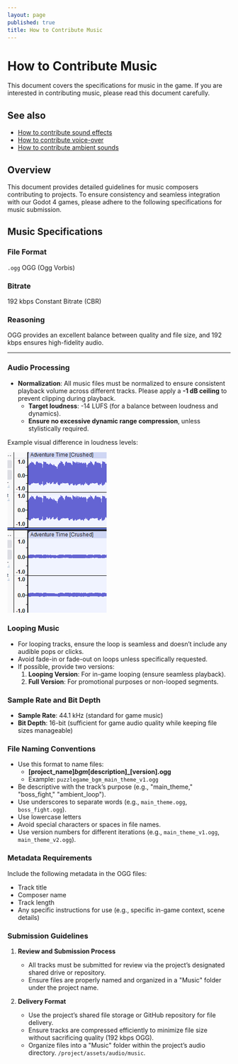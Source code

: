 ```yaml
---
layout: page
published: true
title: How to Contribute Music
---
```


# How to Contribute Music

This document covers the specifications for music in the game. If you are interested in contributing music, please read this document carefully.

## See also

- [How to contribute sound effects](./how_to_contribute_sound_effects.md)
- [How to contribute voice-over](./how_to_contribute_voice_over.md)
- [How to contribute ambient sounds](./how_to_contribute_ambient_sounds.md)

## Overview

This document provides detailed guidelines for music composers contributing to projects. To ensure consistency and seamless integration with our Godot 4 games, please adhere to the following specifications for music submission.

## Music Specifications

### File Format

`.ogg` OGG (Ogg Vorbis)

### Bitrate

192 kbps Constant Bitrate (CBR)

### Reasoning

OGG provides an excellent balance between quality and file size, and 192 kbps ensures high-fidelity audio.

---

### **Audio Processing**

- **Normalization**: All music files must be normalized to ensure consistent playback volume across different tracks. Please apply a **-1 dB ceiling** to prevent clipping during playback.
  - **Target loudness**: -14 LUFS (for a balance between loudness and dynamics).
  - **Ensure no excessive dynamic range compression**, unless stylistically required.

Example visual difference in loudness levels:

![alt text](image.png)

### **Looping Music**

- For looping tracks, ensure the loop is seamless and doesn’t include any audible pops or clicks.
- Avoid fade-in or fade-out on loops unless specifically requested.
- If possible, provide two versions:
  1. **Looping Version**: For in-game looping (ensure seamless playback).
  2. **Full Version**: For promotional purposes or non-looped segments.

### **Sample Rate and Bit Depth**

- **Sample Rate**: 44.1 kHz (standard for game music)
- **Bit Depth**: 16-bit (sufficient for game audio quality while keeping file sizes manageable)

### **File Naming Conventions**

- Use this format to name files:
  - **[project_name]_bgm_[description]_[version].ogg**
  - Example: `puzzlegame_bgm_main_theme_v1.ogg`
- Be descriptive with the track’s purpose (e.g., "main_theme," "boss_fight," "ambient_loop").
- Use underscores to separate words (e.g., `main_theme.ogg`, `boss_fight.ogg`).
- Use lowercase letters
- Avoid special characters or spaces in file names.
- Use version numbers for different iterations (e.g., `main_theme_v1.ogg`, `main_theme_v2.ogg`).

### **Metadata Requirements**

Include the following metadata in the OGG files:

- Track title
- Composer name
- Track length
- Any specific instructions for use (e.g., specific in-game context, scene details)

### **Submission Guidelines**

1. **Review and Submission Process**
   - All tracks must be submitted for review via the project’s designated shared drive or repository.
   - Ensure files are properly named and organized in a "Music" folder under the project name.

2. **Delivery Format**
   - Use the project’s shared file storage or GitHub repository for file delivery.
   - Ensure tracks are compressed efficiently to minimize file size without sacrificing quality (192 kbps OGG).
   - Organize files into a "Music" folder within the project’s audio directory. `/project/assets/audio/music`.
